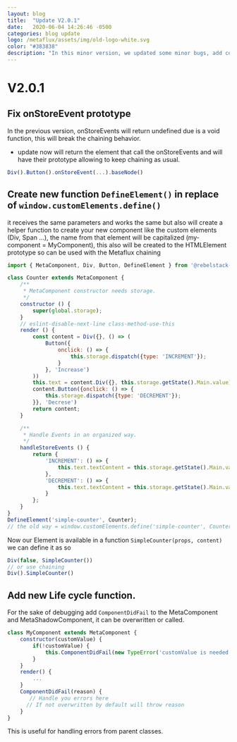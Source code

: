 ```yaml
---
layout: blog
title:  "Update V2.0.1"
date:   2020-06-04 14:26:46 -0500
categories: blog update
logo: /metaflux/assets/img/old-logo-white.svg
color: "#383838"
description: "In this minor version, we updated some minor bugs, add consistency and improve syntax."
---
```

# V2.0.1
## Fix onStoreEvent prototype
In the previous version, onStoreEvents will return undefined due is a void function, this will break the chaining behavior.
- update now will return the element that call the onStoreEvents and will have their prototype allowing to keep chaining as usual.

```js
Div().Button().onStoreEvent(...).baseNode()
```
## Create new function ```DefineElement()``` in replace of ```window.customElements.define()```
it receives the same parameters and works the same but also will create a helper function to create your new component like the custom elements (Div, Span ...), the name from that element will be capitalized (my-component = MyComponent), this also will be created to the HTMLElement prototype so can be used with the Metaflux chaining
```js
import { MetaComponent, Div, Button, DefineElement } from '@rebelstack-io/metaflux';

class Counter extends MetaComponent {
	/**
	 * MetaComponent constructor needs storage.
	 */
	constructor () {
		super(global.storage);
	}
	// eslint-disable-next-line class-method-use-this
	render () {
		const content = Div({}, () => (
			Button({
				onclick: () => {
					this.storage.dispatch({type: 'INCREMENT'});
				}
			}, 'Increase')
		))
		this.text = content.Div({}, this.storage.getState().Main.value)
		content.Button({onclick: () => {
			this.storage.dispatch({type: 'DECREMENT'});
		}}, 'Decrese')
		return content;
	}

	/**
	 * Handle Events in an organized way.
	 */
	handleStoreEvents () {
		return {
			'INCREMENT': () => {
				this.text.textContent = this.storage.getState().Main.value;
			},
			'DECREMENT': () => {
				this.text.textContent = this.storage.getState().Main.value;
			}
		};
	}
}
DefineElement('simple-counter', Counter);
// the old way = window.customElements.define('simple-counter', Counter);
```
Now our Element is available in a function ```SimpleCounter(props, content)```
we can define it as so
```js
Div(false, SimpleCounter())
// or use chaining
Div().SimpleCounter()
```

## Add new Life cycle function.
For the sake of debugging add ```ComponentDidFail``` to the MetaComponent and MetaShadowComponent, it can be overwritten or called.
```js
class MyComponent extends MetaComponent {
    constructor(customValue) {
        if(!customValue) {
            this.ComponentDidFail(new TypeError('customValue is needed on construct'))
        }
    }
    render() {
        ...
    }
    ComponentDidFail(reason) {
       // Handle you errors here
      // If not overwritten by default will throw reason
    }
}
```
This is useful for handling errors from parent classes.
